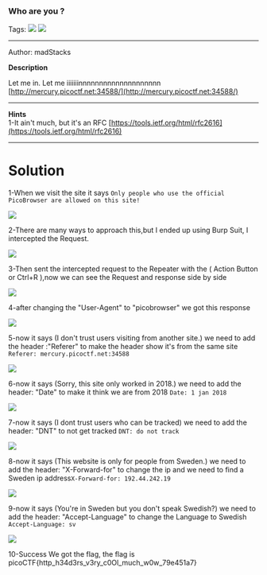 ### Who are you ?
Tags: ![](https://img.shields.io/badge/Beginner_picomini_2021-blue) ![](https://img.shields.io/badge/Web_Exploitation-red)

------------
Author: madStacks<br>

**Description**<br>

Let me in. Let me iiiiiiinnnnnnnnnnnnnnnnnnnn [http://mercury.picoctf.net:34588/](http://mercury.picoctf.net:34588/)

------------

**Hints**<br>
1-It ain't much, but it's an RFC [https://tools.ietf.org/html/rfc2616](https://tools.ietf.org/html/rfc2616) <br>

------------
# Solution
1-When we visit the site it says `Only people who use the official PicoBrowser are allowed on this site!`<br>

![](picobrowser.png)<br>

2-There are many ways to approach this,but I ended up using Burp Suit, I intercepted the Request.

![](burpsuit.png)

3-Then sent the intercepted request to the Repeater with the ( Action Button or Ctrl+R ),now we can see the Request and response side by side

![](Repeater.png)

4-after changing the "User-Agent" to "picobrowser" we got this response

![](useragent.png)

5-now it says (I don't trust users visiting from another site.) we need to add the header :"Referer" to make the header show it's from the same site `Referer: mercury.picoctf.net:34588`  <br>

![](referer.png)<br>

6-now it says (Sorry, this site only worked in 2018.) we need to add the header: "Date" to make it think we are from 2018 `Date: 1 jan 2018`<br>

![](2018.png)<br>

7-now it says (I dont trust users who can be tracked) we need to add the header: "DNT" to not get tracked `DNT: do not track`<br>

![](dnt.png)<br>

8-now it says (This website is only for people from Sweden.) we need to add the header: "X-Forward-for" to change the ip and we need to find a Sweden ip address`X-Forward-for: 192.44.242.19
`<br>

![](forward.png)<br>

9-now it says (You're in Sweden but you don't speak Swedish?) we need to add the header: "Accept-Language" to change the Language to Swedish `Accept-Language: sv`<br>

![](flag.png)<br>

10-Success We got the flag, the flag is picoCTF{http_h34d3rs_v3ry_c0Ol_much_w0w_79e451a7}
